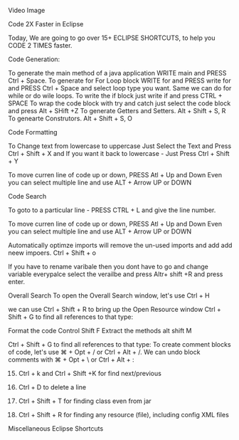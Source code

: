 Video Image

Code 2X Faster in Eclipse

Today, We are going to go over 15+ ECLIPSE SHORTCUTS, to help you CODE 2 TIMES faster.

Code Generation:

To generate the main method of a java application WRITE main and PRESS Ctrl + Space.
To generate for For Loop block WRITE for and PRESS write for and PRESS Ctrl + Space and select loop type you want. Same we can do for while or do wile loops.
To write the if block just write if and press CTRL + SPACE
To wrap the code block with try and catch just select the code block and press Alt + SHift +Z
To generate Getters and Setters. Alt + Shift + S, R
To genearte Construtors. Alt + Shift + S, O



Code Formatting 

To Change text from lowercase to uppercase Just Select the Text and Press Ctrl + Shift + X 
and If you want it back to lowercase - Just Press Ctrl + Shift + Y

To move curren line of code up or down, PRESS Atl + Up and Down
Even you can select multiple line and use ALT + Arrow UP or DOWN

Code Search

To goto to a particular line - PRESS CTRL + L and give the line number.

To move curren line of code up or down, PRESS Atl + Up and Down
Even you can select multiple line and use ALT + Arrow UP or DOWN

Automatically optimze imports will remove the un-used imports and add add neew impoers. Ctrl + Shift + o

If you have to rename varibale then you dont have to go and change variable everypalce select the verailbe and press Altr+ shift +R and press enter.


Overall Search
To open the Overall Search window, let's use Ctrl + H

we can use  Ctrl + Shift + R to bring up the Open Resource window
Ctrl + Shift + G to find all references to that type:
 
Format the code Control Shift F
Extract the methods alt shift M

Ctrl + Shift + G to find all references to that type:
To create comment blocks of code, let's use ⌘ + Opt + / or Ctrl + Alt + /. We can undo block comments with ⌘ + Opt + \ or Ctrl + Alt + \:


15) Ctrl + k and Ctrl + Shift +K for find next/previous

18) Ctrl + D to delete a line
1) Ctrl + Shift + T for finding class even from jar

2) Ctrl + Shift + R for finding any resource (file), including config XML files

Miscellaneous Eclipse Shortcuts
